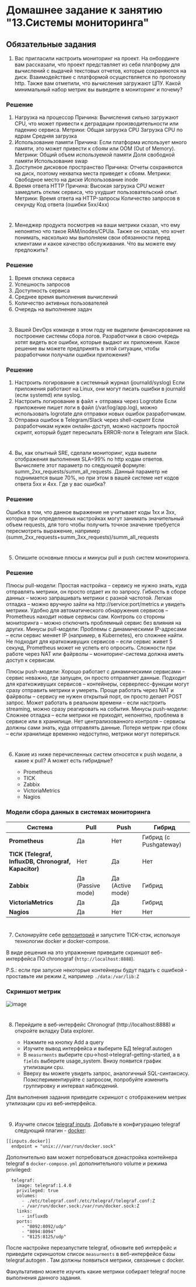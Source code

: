 # Домашнее задание к занятию "13.Системы мониторинга"

## Обязательные задания

1. Вас пригласили настроить мониторинг на проект. На онбординге вам рассказали, что проект представляет из себя 
платформу для вычислений с выдачей текстовых отчетов, которые сохраняются на диск. Взаимодействие с платформой 
осуществляется по протоколу http. Также вам отметили, что вычисления загружают ЦПУ. Какой минимальный набор метрик вы
выведите в мониторинг и почему?
### Решение
1. Нагрузка на процессор
Причина: Вычисления сильно загружают CPU, что может привести к деградации производительности или падению сервиса.
Метрики:
Общая загрузка CPU
Загрузка CPU по ядрам
Средняя загрузка
2. Использование памяти
Причина: Если платформа использует много памяти, это может привести к сбоям или OOM (Out of Memory).
Метрики:
Общий объем используемой памяти
Доля свободной памяти
Использование swap
3. Доступное дисковое пространство
Причина: Отчеты сохраняются на диск, поэтому нехватка места приведет к сбоям.
Метрики:
Свободное место на диске
Использование inode
4. Время ответа HTTP
Причина: Высокая загрузка CPU может замедлить отклик сервиса, что ухудшит пользовательский опыт.
Метрики:
Время ответа на HTTP-запросы
Количество запросов в секунду
Код ответа (ошибки 5xx/4xx)
#
2. Менеджер продукта посмотрев на ваши метрики сказал, что ему непонятно что такое RAM/inodes/CPUla. Также он сказал, 
что хочет понимать, насколько мы выполняем свои обязанности перед клиентами и какое качество обслуживания. Что вы 
можете ему предложить?
### Решение
1. Время отклика сервиса
2. Успешность запросов
3. Доступность сервиса
4. Среднее время выполнения вычислений
5. Количество активных пользователей
6. Очередь на выполнение задач
#
3. Вашей DevOps команде в этом году не выделили финансирование на построение системы сбора логов. Разработчики в свою 
очередь хотят видеть все ошибки, которые выдают их приложения. Какое решение вы можете предпринять в этой ситуации, 
чтобы разработчики получали ошибки приложения?
### Решение
1. Настроить логирование в системный журнал (journald/syslog)
Если приложения работают на Linux, они могут писать ошибки в journald (если systemd) или syslog.
2. Настроить логирование в файл + отправка через Logrotate
Если приложение пишет логи в файл (/var/log/app.log), можно использовать logrotate для отправки новых ошибок разработчикам.
3. Отправка ошибок в Telegram/Slack через shell-скрипт
Если разработчикам нужен онлайн-доступ, можно настроить простой скрипт, который будет пересылать ERROR-логи в Telegram или Slack.
#
4. Вы, как опытный SRE, сделали мониторинг, куда вывели отображения выполнения SLA=99% по http кодам ответов. 
Вычисляете этот параметр по следующей формуле: summ_2xx_requests/summ_all_requests. Данный параметр не поднимается выше 
70%, но при этом в вашей системе нет кодов ответа 5xx и 4xx. Где у вас ошибка?
### Решение
Ошибка в том, что данное выражение не учитывает коды 1xx и 3xx, которые при определенных настройках могут занимать значительный объем requests, для того чтобы получить точное значение требуется пересмотреть выражение, например (summ_2xx_requests+summ_3xx_requests)/summ_all_requests
#
5. Опишите основные плюсы и минусы pull и push систем мониторинга.
### Решение
Плюсы pull-модели:
Простая настройка – сервису не нужно знать, куда отправлять метрики, он просто отдает их по запросу.
Гибкость в сборе данных – можно запрашивать метрики с разной частотой.
Легкая отладка – можно вручную зайти на http://service:port/metrics и увидеть метрики.
Удобно для автоматического обнаружения сервисов – Prometheus находит новые сервисы сам.
Контроль со стороны мониторинга – можно отключить проблемный сервис без влияния на других.
Минусы pull-модели:
Проблемы с динамическими IP-адресами – если сервис меняет IP (например, в Kubernetes), его сложнее найти.
Не подходит для краткоживущих сервисов – если сервис живет 5 секунд, Prometheus может не успеть его опросить.
Сложности при работе через NAT или файрволы – мониторинг-система должна иметь доступ к сервисам.

Плюсы push-модели:
Хорошо работает с динамическими сервисами – сервис неважно, где запущен, он просто отправляет данные.
Подходит для краткоживущих сервисов – контейнеры, серверлесс-функции могут сразу отправить метрики и умереть.
Проще работать через NAT и файрволы – сервису не нужен открытый порт, он просто делает POST запрос.
Может работать в реальном времени – если настроить streaming, можно сразу реагировать на события.
Минусы push-модели:
Сложнее отладка – если метрики не приходят, непонятно, проблема в сервисе или в хранилище.
Нет централизованного контроля – сервисы должны сами знать, куда отправлять данные.
Потеря метрик при сбоях – если хранилище временно недоступно, метрики могут потеряться.
#
6. Какие из ниже перечисленных систем относятся к push модели, а какие к pull? А может есть гибридные?

    - Prometheus 
    - TICK
    - Zabbix
    - VictoriaMetrics
    - Nagios
### Модели сбора данных в системах мониторинга

| Система          | Pull | Push | Гибрид |
|-----------------|------|------|--------|
| **Prometheus**       |  Да  |  Нет  |  Гибрид (с Pushgateway) |
| **TICK (Telegraf, InfluxDB, Chronograf, Kapacitor)** |  Нет |  Да  |  Нет |
| **Zabbix**          |  Да (Passive mode)  |  Да (Active mode)  |  Гибрид |
| **VictoriaMetrics** |  Да  |  Да  |  Гибрид |
| **Nagios**         |  Да  |  Нет  |  Нет |
#
7. Склонируйте себе [репозиторий](https://github.com/influxdata/sandbox/tree/master) и запустите TICK-стэк, 
используя технологии docker и docker-compose.

В виде решения на это упражнение приведите скриншот веб-интерфейса ПО chronograf (`http://localhost:8888`). 

P.S.: если при запуске некоторые контейнеры будут падать с ошибкой - проставьте им режим `Z`, например
`./data:/var/lib:Z`
### Скриншот метрик
![image](https://github.com/user-attachments/assets/08c0e651-ea67-4b4e-b039-8114d3d628b7)
#
8. Перейдите в веб-интерфейс Chronograf (http://localhost:8888) и откройте вкладку Data explorer.
        
    - Нажмите на кнопку Add a query
    - Изучите вывод интерфейса и выберите БД telegraf.autogen
    - В `measurments` выберите cpu->host->telegraf-getting-started, а в `fields` выберите usage_system. Внизу появится график утилизации cpu.
    - Вверху вы можете увидеть запрос, аналогичный SQL-синтаксису. Поэкспериментируйте с запросом, попробуйте изменить группировку и интервал наблюдений.

Для выполнения задания приведите скриншот с отображением метрик утилизации cpu из веб-интерфейса.
#
9. Изучите список [telegraf inputs](https://github.com/influxdata/telegraf/tree/master/plugins/inputs). 
Добавьте в конфигурацию telegraf следующий плагин - [docker](https://github.com/influxdata/telegraf/tree/master/plugins/inputs/docker):
```
[[inputs.docker]]
  endpoint = "unix:///var/run/docker.sock"
```

Дополнительно вам может потребоваться донастройка контейнера telegraf в `docker-compose.yml` дополнительного volume и 
режима privileged:
```
  telegraf:
    image: telegraf:1.4.0
    privileged: true
    volumes:
      - ./etc/telegraf.conf:/etc/telegraf/telegraf.conf:Z
      - /var/run/docker.sock:/var/run/docker.sock:Z
    links:
      - influxdb
    ports:
      - "8092:8092/udp"
      - "8094:8094"
      - "8125:8125/udp"
```

После настройке перезапустите telegraf, обновите веб интерфейс и приведите скриншотом список `measurments` в 
веб-интерфейсе базы telegraf.autogen . Там должны появиться метрики, связанные с docker.

Факультативно можете изучить какие метрики собирает telegraf после выполнения данного задания.
